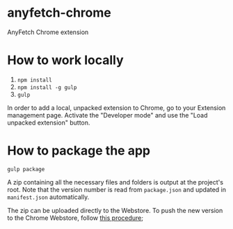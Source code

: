 anyfetch-chrome
===============

AnyFetch Chrome extension

# How to work locally

1. `npm install`
2. `npm install -g gulp`
3. `gulp`

In order to add a local, unpacked extension to Chrome, go to your Extension management page. Activate the "Developer mode" and use the "Load unpacked extension" button.

# How to package the app

```
gulp package
```

A zip containing all the necessary files and folders is output at the project's root. Note that the version number is read from `package.json` and updated in `manifest.json` automatically.

The zip can be uploaded directly to the Webstore. To push the new version to the Chrome Webstore, follow [this procedure](https://developer.chrome.com/webstore/publish);
